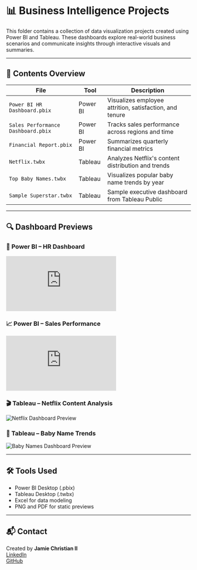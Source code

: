# 📊 Business Intelligence Projects

This folder contains a collection of data visualization projects created using Power BI and Tableau. These dashboards explore real-world business scenarios and communicate insights through interactive visuals and summaries.

---

## 📁 Contents Overview

| File                          | Tool       | Description                                                   |
|------------------------------|------------|---------------------------------------------------------------|
| `Power BI HR Dashboard.pbix` | Power BI   | Visualizes employee attrition, satisfaction, and tenure       |
| `Sales Performance Dashboard.pbix` | Power BI | Tracks sales performance across regions and time             |
| `Financial Report.pbix`      | Power BI   | Summarizes quarterly financial metrics                        |
| `Netflix.twbx`               | Tableau    | Analyzes Netflix's content distribution and trends            |
| `Top Baby Names.twbx`        | Tableau    | Visualizes popular baby name trends by year                  |
| `Sample Superstar.twbx`      | Tableau    | Sample executive dashboard from Tableau Public               |

---

## 🔍 Dashboard Previews

### 💼 Power BI – HR Dashboard  
![HR Dashboard Preview](https://github.com/JamieChristian22/MyProjects/blob/main/Business%20Intelligence/Power%20BI%20HR%20Dashboard.pdf)

### 📈 Power BI – Sales Performance  
![Sales Dashboard Preview](https://github.com/JamieChristian22/MyProjects/blob/main/Business%20Intelligence/Sales%20Performance%20Dashboard.pdf)

### 🎬 Tableau – Netflix Content Analysis  
![Netflix Dashboard Preview](https://github.com/JamieChristian22/MyProjects/blob/main/Business%20Intelligence/Netflix.png)

### 👶 Tableau – Baby Name Trends  
![Baby Names Dashboard Preview](https://github.com/JamieChristian22/MyProjects/blob/main/Business%20Intelligence/Top%20Baby%20Names.png)

---

## 🛠 Tools Used

- Power BI Desktop (.pbix)
- Tableau Desktop (.twbx)
- Excel for data modeling
- PNG and PDF for static previews

---

## 📬 Contact

Created by **Jamie Christian II**  
[LinkedIn](www.linkedin.com/in/jamie-christian-ii-6b7a01232)  
[GitHub](https://github.com/JamieChristian22)
